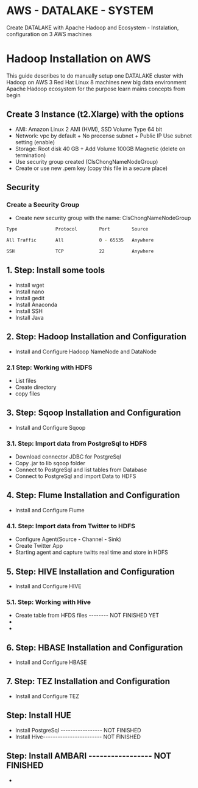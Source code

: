 # AWS - DATALAKE - SYSTEM
Create DATALAKE with Apache Hadoop and Ecosystem - Instalation, configuration on 3 AWS machines


# Hadoop Installation on AWS
This guide describes to do manually setup one DATALAKE cluster with Hadoop on AWS 3 Red Hat Linux 8 machines new big data environment Apache Hadoop ecosystem for the purpose learn mains concepts from begin 


## Create 3 Instance (t2.Xlarge) with the options
* AMI: Amazon Linux 2 AMI (HVM), SSD Volume Type 64 bit
* Network: vpc by default + No precense subnet + Public IP Use subnet  setting (enable)
* Storage: Root disk 40 GB + Add Volume 100GB Magnetic (delete on termination)
* Use security group created (ClsChongNameNodeGroup)
* Create or use new .pem key (copy this file in a secure place)

## Security

### Create a Security Group

* Create new security group with the name: ClsChongNameNodeGroup
```bash
Type              Protocol        Port        Source

All Traffic       All             0 - 65535   Anywhere   

SSH               TCP             22          Anywhere
```

## 1. Step: Install some tools
  * Install wget
  * Install nano
  * Install gedit
  * Install Anaconda
  * Install SSH
  * Install Java

## 2. Step: Hadoop Installation and Configuration
  * Install and Configure Hadoop NameNode and DataNode 
  
### 2.1 Step: Working with HDFS
  * List files 
  * Create directory
  * copy files 
  
## 3. Step: Sqoop Installation and Configuration
  * Install and Configure Sqoop

### 3.1. Step: Import data from PostgreSql to HDFS
  * Download connector JDBC for PostgreSql        
  * Copy .jar to lib sqoop folder  
  * Connect to PostgreSql and list tables from Database 
  * Connect to PostgreSql and import Data to HDFS 
  
## 4. Step: Flume Installation and Configuration
  * Install and Configure Flume

### 4.1. Step: Import data from Twitter to HDFS
  *  Configure Agent(Source - Channel - Sink)
  *  Create Twitter App
  *  Starting agent and capture twitts real time and store in HDFS
 
## 5. Step: HIVE Installation and Configuration
  * Install and Configure HIVE
  
### 5.1. Step: Working with Hive
  *  Create table from HFDS files -------- NOT FINISHED YET
  *  
  *  
  
## 6. Step: HBASE Installation and Configuration
  * Install and Configure HBASE
  
  
## 7. Step: TEZ Installation and Configuration
  * Install and Configure TEZ
   
## Step: Install HUE
  * Install PostgreSql ----------------- NOT FINISHED
  * Install Hive------------------------ NOT FINISHED
  
## Step: Install AMBARI ----------------- NOT FINISHED
  * 
  
 

